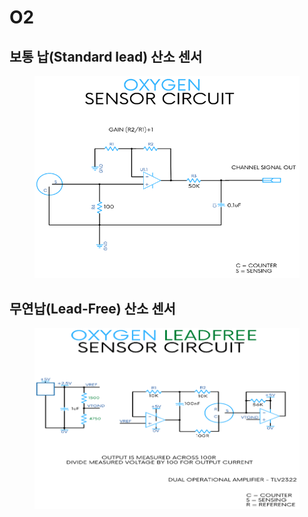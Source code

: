 # O2

## 보통 납(Standard lead) 산소 센서



<figure><img src="../../../.gitbook/assets/image (15).png" alt=""><figcaption></figcaption></figure>

## 무연납(Lead-Free) 산소 센서

<figure><img src="../../../.gitbook/assets/image (27).png" alt=""><figcaption></figcaption></figure>



